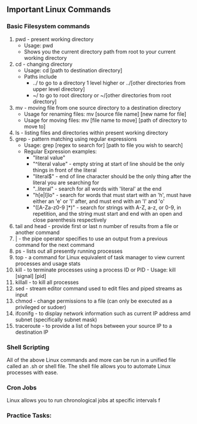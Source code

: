 ## Important Linux Commands
### Basic Filesystem commands
1) pwd - present working directory
    - Usage: pwd
    - Shows you the current directory path from root to your current working directory
1) cd - changing directory
   - Usage: cd [path to destination directory]
   - Paths include
     - ../ to go to a directory 1 level higher or ../[other directories from upper level directory]
     - ~/ to go to root directory or ~/[other directories from root directory]
2) mv - moving file from one source directory to a destination directory
     - Usage for renaming files: mv [source file name] [new name for file]
     - Usage for moving files: mv [file name to move] [path of directory to move to]
3) ls - listing files and directories within present working directory
4) grep - pattern matching using regular expressions
     - Usage: grep [regex to search for] [path to file you wish to search]
     - Regular Expression examples:
       - "literal value"
       - "^literal value" - empty string at start of line should be the only things in front of the literal
       - "literal$" - end of line character should be the only thing after the literal you are searching for
       - "..literal" - search for all words with 'literal' at the end
       - "h[e|l]lo" - search for words that must start with an 'h', must have either an 'e' or 'l' after, and must end with an 'l' and 'o'
       - "([A-Za-z0-9 ]*)" - search for strings with A-Z, a-z, or 0-9, in repetition, and the string must start and end with an open and close parenthesis respectively
5) tail and head - provide first or last n number of results from a file or another command
6) | - the pipe operator specifies to use an output from a previous command for the next command
7) ps - lists out all presently running processes
8) top - a command for Linux equivalent of task manager to view current processes and usage stats
8) kill - to terminate processes using a process ID or PID
       - Usage: kill [signal] [pid]
9) killall - to kill all processes
10) sed - stream editor command used to edit files and piped streams as input
11) chmod - change permissions to a file (can only be executed as a privileged or sudoer)
12) ifconifg - to display network information such as current IP address amd subnet (specifically subnet mask)
13) traceroute - to provide a list of hops between your source IP to a destination IP

### Shell Scripting
All of the above Linux commands and more can be run in a unified file called an .sh or shell file. The shell file allows you to automate Linux processes with ease.


### Cron Jobs
Linux allows you to run chronological jobs at specific intervals f

### Practice Tasks:

